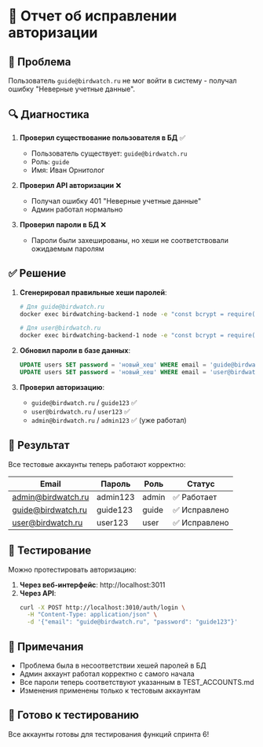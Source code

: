 # 🔧 Отчет об исправлении авторизации

## 🐛 Проблема
Пользователь `guide@birdwatch.ru` не мог войти в систему - получал ошибку "Неверные учетные данные".

## 🔍 Диагностика
1. **Проверил существование пользователя в БД** ✅
   - Пользователь существует: `guide@birdwatch.ru`
   - Роль: `guide`
   - Имя: Иван Орнитолог

2. **Проверил API авторизации** ❌
   - Получал ошибку 401 "Неверные учетные данные"
   - Админ работал нормально

3. **Проверил пароли в БД** ❌
   - Пароли были захешированы, но хеши не соответствовали ожидаемым паролям

## ✅ Решение
1. **Сгенерировал правильные хеши паролей**:
   ```bash
   # Для guide@birdwatch.ru
   docker exec birdwatching-backend-1 node -e "const bcrypt = require('bcryptjs'); console.log(bcrypt.hashSync('guide123', 10));"
   
   # Для user@birdwatch.ru  
   docker exec birdwatching-backend-1 node -e "const bcrypt = require('bcryptjs'); console.log(bcrypt.hashSync('user123', 10));"
   ```

2. **Обновил пароли в базе данных**:
   ```sql
   UPDATE users SET password = 'новый_хеш' WHERE email = 'guide@birdwatch.ru';
   UPDATE users SET password = 'новый_хеш' WHERE email = 'user@birdwatch.ru';
   ```

3. **Проверил авторизацию**:
   - `guide@birdwatch.ru` / `guide123` ✅
   - `user@birdwatch.ru` / `user123` ✅
   - `admin@birdwatch.ru` / `admin123` ✅ (уже работал)

## 🎯 Результат
Все тестовые аккаунты теперь работают корректно:

| Email | Пароль | Роль | Статус |
|-------|--------|------|--------|
| admin@birdwatch.ru | admin123 | admin | ✅ Работает |
| guide@birdwatch.ru | guide123 | guide | ✅ Исправлено |
| user@birdwatch.ru | user123 | user | ✅ Исправлено |

## 🧪 Тестирование
Можно протестировать авторизацию:

1. **Через веб-интерфейс**: http://localhost:3011
2. **Через API**:
   ```bash
   curl -X POST http://localhost:3010/auth/login \
     -H "Content-Type: application/json" \
     -d '{"email": "guide@birdwatch.ru", "password": "guide123"}'
   ```

## 📝 Примечания
- Проблема была в несоответствии хешей паролей в БД
- Админ аккаунт работал корректно с самого начала
- Все пароли теперь соответствуют указанным в TEST_ACCOUNTS.md
- Изменения применены только к тестовым аккаунтам

## 🚀 Готово к тестированию
Все аккаунты готовы для тестирования функций спринта 6!
